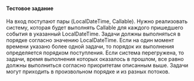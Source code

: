 #### Тестовое задание

На вход поступают пары (LocalDateTime, Callable).
Нужно реализовать систему, которая будет выполнять Callable для каждого пришедшего события в указанный LocalDateTime.
Задачи должны выполняться в порядке согласно значению LocalDateTime.
Если на один момент времени указано более одной задачи, то порядок их выполнения определяется порядком поступления.
Если система перегружена, то задачи, время выполнения которых оказалось в прошлом, все равно должны выполниться согласно приоритетам описанным выше.
Задачи могут приходить в произвольном порядке и из разных потоков.
